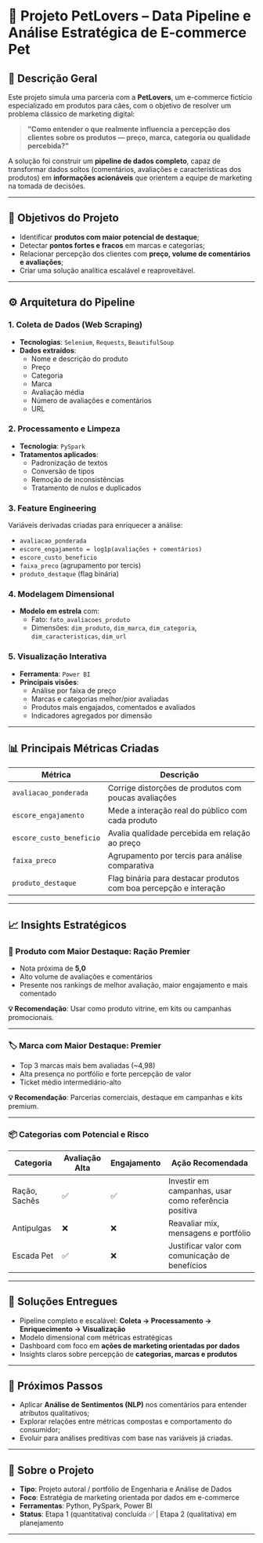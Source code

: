 # 🐾 Projeto PetLovers – Data Pipeline e Análise Estratégica de E-commerce Pet  

## 📌 Descrição Geral  
Este projeto simula uma parceria com a **PetLovers**, um e-commerce fictício especializado em produtos para cães, com o objetivo de resolver um problema clássico de marketing digital:

> **"Como entender o que realmente influencia a percepção dos clientes sobre os produtos — preço, marca, categoria ou qualidade percebida?"**

A solução foi construir um **pipeline de dados completo**, capaz de transformar dados soltos (comentários, avaliações e características dos produtos) em **informações acionáveis** que orientem a equipe de marketing na tomada de decisões.

---

## 🎯 Objetivos do Projeto
- Identificar **produtos com maior potencial de destaque**;
- Detectar **pontos fortes e fracos** em marcas e categorias;
- Relacionar percepção dos clientes com **preço, volume de comentários e avaliações**;
- Criar uma solução analítica escalável e reaproveitável.

---

## ⚙️ Arquitetura do Pipeline

### 1. Coleta de Dados (Web Scraping)
- **Tecnologias**: `Selenium`, `Requests`, `BeautifulSoup`
- **Dados extraídos**:
  - Nome e descrição do produto
  - Preço
  - Categoria
  - Marca
  - Avaliação média
  - Número de avaliações e comentários
  - URL

### 2. Processamento e Limpeza
- **Tecnologia**: `PySpark`
- **Tratamentos aplicados**:
  - Padronização de textos
  - Conversão de tipos
  - Remoção de inconsistências
  - Tratamento de nulos e duplicados

### 3. Feature Engineering
Variáveis derivadas criadas para enriquecer a análise:
- `avaliacao_ponderada`
- `escore_engajamento = log1p(avaliações + comentários)`
- `escore_custo_beneficio`
- `faixa_preco` (agrupamento por tercis)
- `produto_destaque` (flag binária)

### 4. Modelagem Dimensional
- **Modelo em estrela** com:
  - Fato: `fato_avaliacoes_produto`
  - Dimensões: `dim_produto`, `dim_marca`, `dim_categoria`, `dim_caracteristicas`, `dim_url`

### 5. Visualização Interativa
- **Ferramenta**: `Power BI`
- **Principais visões**:
  - Análise por faixa de preço
  - Marcas e categorias melhor/pior avaliadas
  - Produtos mais engajados, comentados e avaliados
  - Indicadores agregados por dimensão

---

## 📊 Principais Métricas Criadas

| Métrica                   | Descrição                                                                 |
|---------------------------|---------------------------------------------------------------------------|
| `avaliacao_ponderada`     | Corrige distorções de produtos com poucas avaliações                     |
| `escore_engajamento`      | Mede a interação real do público com cada produto                        |
| `escore_custo_beneficio`  | Avalia qualidade percebida em relação ao preço                           |
| `faixa_preco`             | Agrupamento por tercis para análise comparativa                          |
| `produto_destaque`        | Flag binária para destacar produtos com boa percepção e interação        |

---

## 📈 Insights Estratégicos

### 🐶 Produto com Maior Destaque: **Ração Premier**
- Nota próxima de **5,0**
- Alto volume de avaliações e comentários
- Presente nos rankings de melhor avaliação, maior engajamento e mais comentado

**💡 Recomendação**: Usar como produto vitrine, em kits ou campanhas promocionais.

---

### 🏷️ Marca com Maior Destaque: **Premier**
- Top 3 marcas mais bem avaliadas (~4,98)
- Alta presença no portfólio e forte percepção de valor
- Ticket médio intermediário-alto

**💡 Recomendação**: Parcerias comerciais, destaque em campanhas e kits premium.

---

### 📦 Categorias com Potencial e Risco

| Categoria        | Avaliação Alta | Engajamento | Ação Recomendada                                     |
|------------------|----------------|-------------|------------------------------------------------------|
| Ração, Sachês    | ✅             | ✅          | Investir em campanhas, usar como referência positiva |
| Antipulgas       | ❌             | ❌          | Reavaliar mix, mensagens e portfólio                |
| Escada Pet       | ✅             | ❌          | Justificar valor com comunicação de benefícios       |

---

## 🧠 Soluções Entregues

- Pipeline completo e escalável: **Coleta → Processamento → Enriquecimento → Visualização**
- Modelo dimensional com métricas estratégicas
- Dashboard com foco em **ações de marketing orientadas por dados**
- Insights claros sobre percepção de **categorias, marcas e produtos**

---

## 🔄 Próximos Passos

- Aplicar **Análise de Sentimentos (NLP)** nos comentários para entender atributos qualitativos;
- Explorar relações entre métricas compostas e comportamento do consumidor;
- Evoluir para análises preditivas com base nas variáveis já criadas.

---

## 📂 Sobre o Projeto

- **Tipo**: Projeto autoral / portfólio de Engenharia e Análise de Dados
- **Foco**: Estratégia de marketing orientada por dados em e-commerce
- **Ferramentas**: Python, PySpark, Power BI
- **Status**: Etapa 1 (quantitativa) concluída ✅ | Etapa 2 (qualitativa) em planejamento

---


